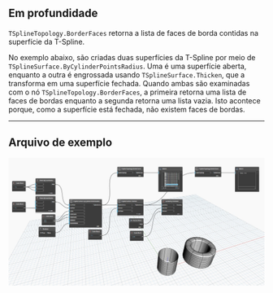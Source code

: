 ## Em profundidade
`TSplineTopology.BorderFaces` retorna a lista de faces de borda contidas na superfície da T-Spline.

No exemplo abaixo, são criadas duas superfícies da T-Spline por meio de `TSplineSurface.ByCylinderPointsRadius`. Uma é uma superfície aberta, enquanto a outra é engrossada usando `TSplineSurface.Thicken`, que a transforma em uma superfície fechada. Quando ambas são examinadas com o nó `TSplineTopology.BorderFaces`, a primeira retorna uma lista de faces de bordas enquanto a segunda retorna uma lista vazia. Isto acontece porque, como a superfície está fechada, não existem faces de bordas.
___
## Arquivo de exemplo

![TSplineTopology.BorderFaces](./Autodesk.DesignScript.Geometry.TSpline.TSplineTopology.BorderFaces_img.jpg)
